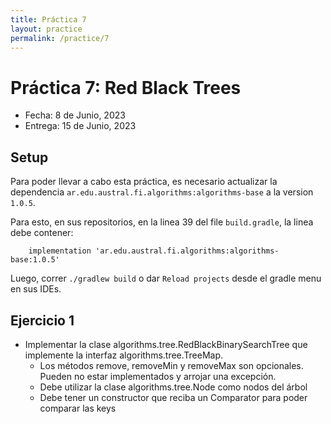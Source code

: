 ```yaml
---
title: Práctica 7
layout: practice
permalink: /practice/7
---
```


# Práctica 7: Red Black Trees

* Fecha: 8 de Junio, 2023
* Entrega: 15 de Junio, 2023

## Setup
Para poder llevar a cabo esta práctica, es necesario actualizar la dependencia `ar.edu.austral.fi.algorithms:algorithms-base` a la version `1.0.5`.

Para esto, en sus repositorios, en la linea 39 del file `build.gradle`, la linea debe contener:

```    implementation 'ar.edu.austral.fi.algorithms:algorithms-base:1.0.5'```

Luego, correr `./gradlew build` o dar `Reload projects` desde el gradle menu en sus IDEs.


## Ejercicio 1

* Implementar la clase algorithms.tree.RedBlackBinarySearchTree que implemente la interfaz algorithms.tree.TreeMap.
  * Los métodos remove, removeMin y removeMax son opcionales. Pueden no estar implementados y arrojar una excepción. 
  * Debe utilizar la clase algorithms.tree.Node como nodos del árbol
  * Debe tener un constructor que reciba un Comparator<K> para poder comparar las keys


